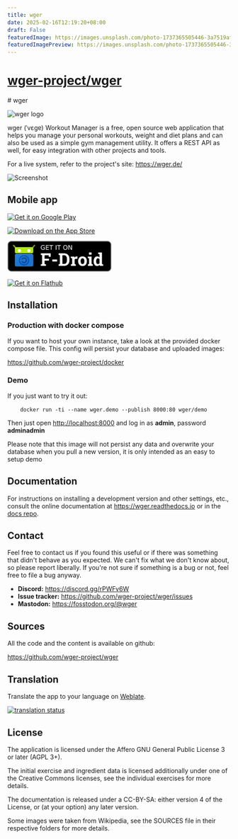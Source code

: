 ```yaml
---
title: wger
date: 2025-02-16T12:19:20+08:00
draft: False
featuredImage: https://images.unsplash.com/photo-1737365505446-3a7519af3bee?ixid=M3w0NjAwMjJ8MHwxfHJhbmRvbXx8fHx8fHx8fDE3Mzk2Nzk0OTl8&ixlib=rb-4.0.3
featuredImagePreview: https://images.unsplash.com/photo-1737365505446-3a7519af3bee?ixid=M3w0NjAwMjJ8MHwxfHJhbmRvbXx8fHx8fHx8fDE3Mzk2Nzk0OTl8&ixlib=rb-4.0.3
---
```


# [wger-project/wger](https://github.com/wger-project/wger)

﻿# wger

<img src="https://raw.githubusercontent.com/wger-project/wger/master/wger/core/static/images/logos/logo.png" width="100" height="100"  alt="wger logo"/>

wger (ˈvɛɡɐ) Workout Manager is a free, open source web application that helps
you manage your personal workouts, weight and diet plans and can also be used
as a simple gym management utility. It offers a REST API as well, for easy
integration with other projects and tools.

For a live system, refer to the project's site: <https://wger.de/>

<img
src="https://raw.githubusercontent.com/wger-project/wger/master/wger/software/static/images/screens-3.png"
alt="Screenshot"
width="400">

## Mobile app

[<img src="https://raw.githubusercontent.com/wger-project/wger/master/wger/core/static/images/logos/play-store/badge.svg"
alt="Get it on Google Play" height="60">](https://play.google.com/store/apps/details?id=de.wger.flutter)

[<img src="https://developer.apple.com/assets/elements/badges/download-on-the-app-store.svg"
alt="Download on the App Store" height="60">](https://apps.apple.com/us/app/wger-workout-manager/id6502226792)

[<img src="https://raw.githubusercontent.com/wger-project/wger/master/wger/core/static/images/logos/fdroid/get-it-on.png"
alt="Get it on F-Droid" height="70">](https://f-droid.org/packages/de.wger.flutter/)

[<img src="https://raw.githubusercontent.com/wger-project/wger/master/wger/core/static/images/logos/flathub/black.svg"
alt="Get it on Flathub" height="60">](https://flathub.org/apps/de.wger.flutter)

## Installation

### Production with docker compose

If you want to host your own instance, take a look at the provided docker
compose file. This config will persist your database and uploaded images:

<https://github.com/wger-project/docker>

### Demo

If you just want to try it out:

```shell script
    docker run -ti --name wger.demo --publish 8000:80 wger/demo
```

Then just open <http://localhost:8000> and log in as **admin**, password **adminadmin**

Please note that this image will not persist any data and overwrite your database
when you pull a new version, it is only intended as an easy to setup demo

## Documentation

For instructions on installing a development version and other settings, etc.,
consult the online documentation at <https://wger.readthedocs.io> or in
the [docs repo](https://github.com/wger-project/docs).

## Contact

Feel free to contact us if you found this useful or if there was something that
didn't behave as you expected. We can't fix what we don't know about, so please
report liberally. If you're not sure if something is a bug or not, feel free to
file a bug anyway.

* **Discord:** <https://discord.gg/rPWFv6W>
* **Issue tracker:** <https://github.com/wger-project/wger/issues>
* **Mastodon:** <https://fosstodon.org/@wger>

## Sources

All the code and the content is available on github:

<https://github.com/wger-project/wger>

## Translation

Translate the app to your language on [Weblate](https://hosted.weblate.org/engage/wger/).

[![translation status](https://hosted.weblate.org/widgets/wger/-/multi-blue.svg)](https://hosted.weblate.org/engage/wger/)

## License

The application is licensed under the Affero GNU General Public License 3 or
later (AGPL 3+).

The initial exercise and ingredient data is licensed additionally under one of
the Creative Commons licenses, see the individual exercises for more details.

The documentation is released under a CC-BY-SA: either version 4 of the License,
or (at your option) any later version.

Some images were taken from Wikipedia, see the SOURCES file in their respective
folders for more details.
